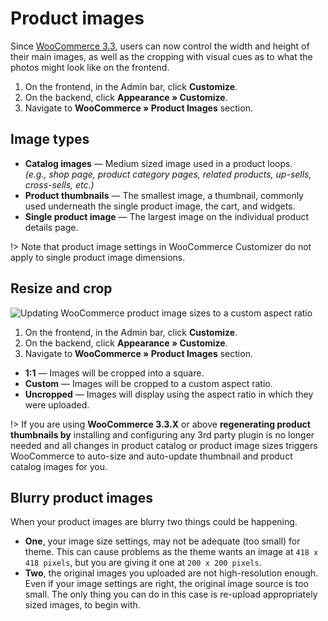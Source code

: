 # Product images

Since [WooCommerce 3.3](https://woocommerce.wordpress.com/2017/12/09/wc-3-3-will-look-great-on-all-the-themes), users can now control the width and height of their main images, as well as the cropping with visual cues as to what the photos might look like on the frontend.

1. On the frontend, in the Admin bar, click **Customize**.
2. On the backend, click **Appearance » Customize**.
3. Navigate to **WooCommerce » Product Images** section.

## Image types

* **Catalog images** — Medium sized image used in a product loops.<br/>
*(e.g., shop page, product category pages, related products, up-sells, cross-sells, etc.)*
* **Product thumbnails** — The smallest image, a thumbnail, commonly used underneath the single product image, the cart, and widgets.
* **Single product image** — The largest image on the individual product details page.

!> Note that product image settings in WooCommerce Customizer do not apply to single product image dimensions.

## Resize and crop

![Updating WooCommerce product image sizes to a custom aspect ratio](img/resize-crop-product-images.png)

1. On the frontend, in the Admin bar, click **Customize**.
2. On the backend, click **Appearance » Customize**.
3. Navigate to **WooCommerce » Product Images** section.
  - **1:1** — Images will be cropped into a square.
  - **Custom** — Images will be cropped to a custom aspect ratio.
  - **Uncropped** — Images will display using the aspect ratio in which they were uploaded.
  
!> If you are using **WooCommerce 3.3.X** or above 	__regenerating product thumbnails by__ installing and configuring any 3rd party plugin is no longer needed and all changes in product catalog or product image sizes triggers WooCommerce to auto-size and auto-update thumbnail and product catalog images for you.

## Blurry product images

When your product images are blurry two things could be happening.

* **One**, your image size settings, may not be adequate (too small) for theme. This can cause problems as the theme wants an image at ```418 x 418 pixels```, but you are giving it one at ```200 x 200 pixels```.
* **Two**, the original images you uploaded are not high-resolution enough. Even if your image settings are right, the original image source is too small. The only thing you can do in this case is re-upload appropriately sized images, to begin with.
